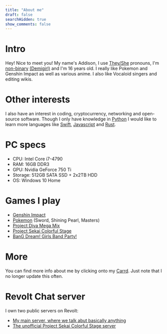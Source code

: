 ```yaml
---
title: "About me"
draft: false
searchHidden: true
show_comments: false
---
```


# Intro
Hey! Nice to meet you! My name's Addison, I use [They/She](https://en.pronouns.page/they&she) pronouns, I'm [non-binary](https://en.wikipedia.org/wiki/Non-binary_gender) [(Demigirl)](https://gender.fandom.com/wiki/Demigirl) and I'm 16 years old. I really like Pokemon and Genshin Impact as well as various anime. I also like Vocaloid singers and editing wikis.

# Other interests
I also have an interest in coding, cryptocurrency, networking and open-source software. Though I only have knowledge in [Python](https://www.python.org) I would like to learn more languages like [Swift](https://www.swift.org), [Javascript](https://en.wikipedia.org/wiki/JavaScript) and [Rust](https://www.rust-lang.org).

# PC specs
- CPU: Intel Core i7-4790
- RAM: 16GB DDR3
- GPU: Nvidia GeForce 750 Ti
- Storage: 512GB SATA SSD + 2x2TB HDD
- OS: Windows 10 Home

# Games I play
- [Genshin Impact](https://en.wikipedia.org/wiki/Genshin_Impact)
- [Pokemon](https://en.wikipedia.org/wiki/Pok%C3%A9mon) (Sword, Shining Pearl, Masters)
- [Project Diva Mega Mix](https://en.wikipedia.org/wiki/Hatsune_Miku:_Project_DIVA)
- [Project Sekai Colorful Stage](https://en.wikipedia.org/wiki/Hatsune_Miku:_Colorful_Stage!)
- [BanG Dream! Girls Band Party!](https://en.wikipedia.org/wiki/BanG_Dream!_Girls_Band_Party!)

# More
You can find more info about me by clicking onto my [Carrd](https://ninjasmosa.carrd.co). Just note that I no longer update this often.

# Revolt Chat server
I own two public servers on Revolt:

- [My main server, where we talk abut basically anything](https://app.revolt.chat/invite/CN6ZDq74)
- [The unofficial Project Sekai Colorful Stage server](https://app.revolt.chat/invite/YV5rJaM8)